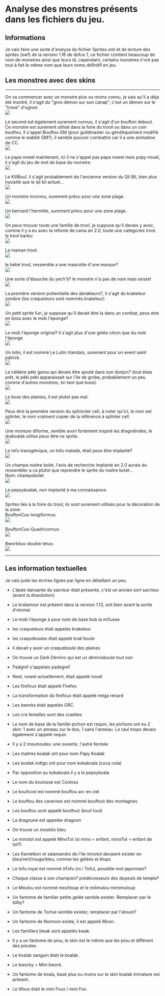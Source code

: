# Analyse des monstres présents dans les fichiers du jeu.
## Informations  
Je vais faire une sorte d'analyse du fichier Sprites.xml et de lecture des sprites (swf) de la version 1.16 de dofus 1, ce fichier contient beaucoup de nom de monstres ainsi que leurs id, cependant, certains monstres n'ont pas tout à fait le même nom que leurs noms définitif en jeu.

## Les monstres avec des skins
---
On va commencer avec un monstre plus ou moins connu, je sais qu'il a déja été montré, il s'agit du "gros démon sur son canap", c'est un démon sur le "trone" d'ogivol:  
![](./images/monstres/grosdemon.png)  

Le second est également surement connus, il s'agit d'un boufton debout. Ce monstre est surement utilisé dans la foire du trooll ou dans un coin bouftou. Il s'appel Bouftou GM (pour guildmaster ou génétiquement modifié comme le wabbit GM?), il semble pouvoir combattre car il a une animation de CC.  
![](./images/monstres/bouftouGM.png)  


Le papa nowel maintenant, ici il ne s'appel pas papa nowel mais popy nouel, il s'agit du jeu de mot de base du monstre.  
![](./images/monstres/popynouel.png)

Le KillBoul, il s'agit probablement de l'ancienne version du Qil Bil, bien plus travaillé que le qil bil actuel...  
![](./images/monstres/Killboul.png)

Un monstre inconnu, surement prévu pour une zone plage.  
![](./images/monstres/inconnu1.png)

Un bernard l'hermitte, surement prévu pour une zone plage.  
![](./images/monstres/bernardlhermitte.png)

On peux trouver toute une famille de trool, je suppose qu'il devais y avoir, comme il y a eu avec la refonte de cania en 2.0, toute une catégories trool.
le trool barbu:  
![](./images/monstres/troolbarbu.png)

La maman trool:  
![](./images/monstres/mamatrool.png)

le bébé trool, ressemble a une mascotte d'une marque?  
![](./images/monstres/babytrool.png)

Une sorte d'ébauche du yech'ti? le monstre n'a pas de nom mais existe!  
![](./images/monstres/inconnu2.png)

La première version pottentielle des abrakleurs?, il s'agit du krakeleur sombre (les craqueleurs sont nommés krakeleur)  
![](./images/monstres/krakeleursombre.png)

Un petit sprite fun, je suppose qu'il devait être la dans un combat, peux etre en boss avec le mob l'éponge?  
![](./images/monstres/inconnu3.png)

Le mob l'éponge original? Il s'agit plus d'une gelée citron que du mob l'éponge   
![](./images/monstres/boblamOusse.png)

Un lutin, il est nommé Le Lutin Irlandais, surement pour un event saint patrick.  
![](./images/monstres/lelutinirlandais.png)

Le célèbre péki garou qui devais être ajouté dans son donjon? (tout étais prêt, le péki péki apparaissait sur l'ile de grobe, probablement un peu comme d'autres monstres, en tant que boss).  
![](./images/monstres/pekigarou.png)

Le boss des plantes, il est plutot pas mal.  
![](./images/monstres/bossdesplantes.png)

Peux être la première version du sphincter cell, à noter qu'ici, le nom est splinter, le nom vraiment copier de la référence à splinter cell.  
![](./images/monstres/splinter.png)

Une monture diforme, semble avori fortement inspiré les dragodindes, le drakoalak utilise peux être ce sprite.  
![](./images/monstres/monturediforme.png)

Le tofu transgénique, un tofu malade, était peux être implanté?  
![](./images/monstres/tofutransgenique.png)

Un champa maitre bolet, l'avis de recherche implanté en 2.0 aurais du ressembler a ca plutot que reprendre le sprite du maitre bolet...  
Nom: champobolet  
![](./images/monstres/champobolet.png)


Le pepsykoalak, non implanté à ma connaissance:  
![](./images/monstres/Pepsykoala.png)


Sprites liés à la foire du trool, ils sont surement utilisés pour la décoration de la zone:  
BouftonCus-longiformus:  
![](./images/monstres/BouftonCus-Longiformus.png)

BouftonCus-Quadricornus:  
![](./images/monstres/BouftonCUs-Quadricornus.png)

Bworkitus-double tetus:  
![](./images/monstres/Bworkitus-DoubleTetus.png)



---
## Les information textuelles
Je vais juste les écrires lignes par ligne en détaillant un peu.

- L'épée dansante du sacrieur était présente, c'est un ancien sort sacrieur (avant la dissolution)
- Le kralamour est présent dans la version 1.13, soit bien avant la sortie d'otomai
- Le mob l'éponge à pour nom de base bob la mOusse
- les craqueleurs était appelés krakeleur
- les craqueboules était appelé krak'boule
- Il devait y avoir un craqueboule des plaines
- On trouve un Dark Démino qui est un déminoboule tout noir.
- Padgref s'appelais padegref
- Noel, nowel actuellement, était appelé nouel
- Les firefoux était appelé Firefox
- La transformation du firefoux était appelé méga renard
- Les bworks était appelés ORC
- Les cra femelles sont des craettes
- Le nom de base de la famille pichon est requin, les pichons ont eu 2 skin: 1 avec un anneau sur le dos, 1 sans l'anneau. Le raul mops devais également s'appelé requin
- Il y a 2 moumoules: une ouverte, l'autre fermée
- Les maitres koalak ont pour nom Papy Koalak
- Les koalak indigo ont pour nom kokakoala (coca cola)
- Par opposition au kokakoala il y a le pepsykoala
- Le nom du koulosse est Cooloss
- Le boufcool est nommé bouftou arc en ciel
- Le bouftou des cavernes est nommé bouftout des montagnes
- Les bouftou sont appelé boutfout (bouf tout)
- La dragoune est appelée dragoon

- On trouve un moskito bleu
- Le minotot est appelé MinoTot (si mino = enfant, minoTot = enfant de tot?)
- Les Kaméléon et salamandre de l'ile minotot devaient exister en bleu/vert/rouge/bleu, comme les gelées et blops
- Le tofu royal est nommé ôTofu (ro i Tofu), possible mot japonnais?
- Chaque classe à son champion? prédécesseurs des dopeuls de temple?
- Le Meulou est nommé meuhloup et le milimulou mimimuloup
- Un fantome de familier petite gelée semble exister. Remplacer par le bilby?
- Un fantome de Tortue semble exister, remplacer par l'atouin?
- Un fantome de Nomoon existe, il est appelé Moon.
- Les familiers bwak sont appelés kwak.
- Il y a un fantome de piou, le skin est le même que les piou et différent des pioutes.
- Le koalak sanguin était le koalak.
- Le bworky = Mini bwork.
- Un fantome de koala, basé plus ou moins sur le skin koalak immature est présent.
- Le tifoux était le mini Foux / mini Fox.



